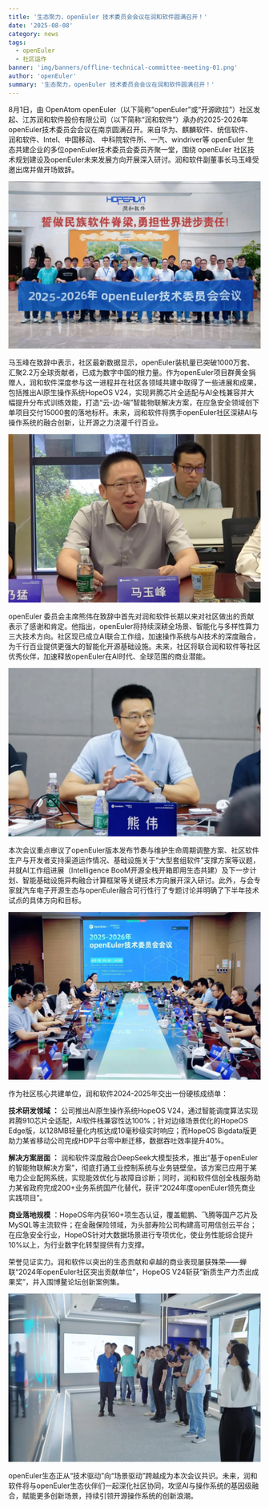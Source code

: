 ```yaml
---
title: '生态聚力，openEuler 技术委员会会议在润和软件圆满召开！'
date: '2025-08-08'
category: news
tags:
  - openEuler
  - 社区运作
banner: 'img/banners/offline-technical-committee-meeting-01.png'
author: 'openEuler'
summary: '生态聚力，openEuler 技术委员会会议在润和软件圆满召开！'
---
```


8月1日，由 OpenAtom openEuler（以下简称“openEuler”或“开源欧拉”）社区发起、江苏润和软件股份有限公司（以下简称“润和软件”）承办的2025-2026年openEuler技术委员会会议在南京圆满召开。来自华为、麒麟软件、统信软件、 润和软件、Intel、中国移动、 中科院软件所、一汽、windriver等 openEuler 生态共建企业的多位openEuler技术委员会委员齐聚一堂，围绕 openEuler 社区技术规划建设及openEuler未来发展方向开展深入研讨。润和软件副董事长马玉峰受邀出席并做开场致辞。

![2025-2026年openEuler技术委员会会议合影](./media/offline-technical-committee-meeting-01.png)

马玉峰在致辞中表示，社区最新数据显示，openEuler装机量已突破1000万套、汇聚2.2万全球贡献者，已成为数字中国的根力量。作为openEuler项目群黄金捐赠人，润和软件深度参与这一进程并在社区各领域共建中取得了一些进展和成果，包括推出AI原生操作系统HopeOS V24，实现昇腾芯片全适配与AI全栈兼容并大幅提升分布式训练效能，打造“云-边-端”智能物联解决方案，在应急安全领域创下单项目交付15000套的落地标杆。未来，润和软件将携手openEuler社区深耕AI与操作系统的融合创新，让开源之力浇灌千行百业。

![润和软件副董事长马玉峰致辞](./media/offline-technical-committee-meeting-02.png)

openEuler 委员会主席熊伟在致辞中首先对润和软件长期以来对社区做出的贡献表示了感谢和肯定。他指出，openEuler将持续深耕全场景、智能化与多样性算力三大技术方向。社区现已成立AI联合工作组，加速操作系统与AI技术的深度融合，为千行百业提供更强大的智能化开源基础设施。未来，社区将联合润和软件等社区优秀伙伴，加速释放openEuler在AI时代、全球范围的商业潜能。

![openEuler委员会主席熊伟致辞](./media/offline-technical-committee-meeting-031.png)

本次会议重点审议了openEuler版本发布节奏与维护生命周期调整方案、社区软件生产与开发者支持渠道运作情况、基础设施关于“大型套组软件”支撑方案等议题，并就AI工作组进展（Intelligence BooM开源全栈开箱即用生态共建）及下一步计划、智能基础设施异构融合计算框架等关键技术方向展开深入研讨。此外，与会专家就汽车电子开源生态与openEuler融合可行性行了专题讨论并明确了下半年技术试点的具体方向和目标。

![2025-2026年openEuler技术委员会会议现场](./media/offline-technical-committee-meeting-041.png)

作为社区核心共建单位，润和软件2024-2025年交出一份硬核成绩单：

**技术研发领域 ：** 公司推出AI原生操作系统HopeOS V24，通过智能调度算法实现昇腾910芯片全适配，AI软件栈兼容性达100%；针对边缘场景优化的HopeOS Edge版，以128MB轻量化内核达成10毫秒级实时响应；而HopeOS Bigdata版更助力某省移动公司完成HDP平台零中断迁移，数据吞吐效率提升40%。

**解决方案层面 ：** 润和软件深度融合DeepSeek大模型技术，推出“基于openEuler的智能物联解决方案”，彻底打通工业控制系统与业务链壁垒。该方案已应用于某电力企业配网系统，实现能效优化与故障自诊断；同时，润和软件信创全栈服务助力某省政府完成200+业务系统国产化替代，获评“2024年度openEuler领先商业实践项目”。

**商业落地规模** ：HopeOS年内获160+项生态认证，覆盖鲲鹏、飞腾等国产芯片及MySQL等主流软件；在金融保险领域，为头部寿险公司构建高可用信创云平台；在应急安全行业，HopeOS针对大数据场景进行专项优化，使业务性能综合提升10%以上，为行业数字化转型提供有力支撑。

荣誉见证实力。润和软件以突出的生态贡献和卓越的商业表现屡获殊荣——蝉联“2024年openEuler社区突出贡献单位”，HopeOS V24斩获“新质生产力杰出成果奖”，并入围博鳌论坛创新案例集。

![openEuler社区与会代表参观润和软件体验中心](./media/offline-technical-committee-meeting-051.png)

openEuler生态正从“技术驱动”向“场景驱动”跨越成为本次会议共识。未来，润和软件将与openEuler生态伙伴们一起深化社区协同，攻坚AI与操作系统的基因级融合，赋能更多创新场景，持续引领开源操作系统的创新浪潮。